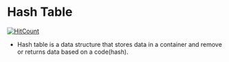 # Hash Table
[![HitCount](https://hits.dwyl.com/7W1571X/Cpp-Hash-Table.svg?style=flat-square)](http://hits.dwyl.com/7W1571X/Cpp-Hash-Table)
* Hash table is a data structure that stores data in a container and remove or returns data based on a code(hash). 
